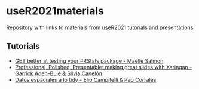 # useR2021materials

Repository with links to materials from useR2021 tutorials and presentations


## Tutorials

- [GET better at testing your #RStats package - Maёlle Salmon](https://http-testing-r.netlify.app/)
- [Professional, Polished, Presentable: making great slides with Xaringan - Garrick Aden-Buie & Silvia Canelón](https://presentable-user2021.netlify.app/)
- [Datos espaciales a lo tidy - Elio Campitelli & Pao Corrales](https://eliocamp.github.io/espaciales-tidy-tutorial/)
